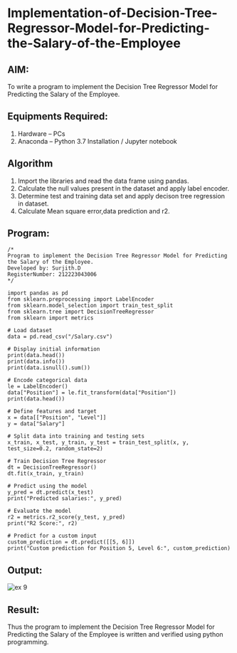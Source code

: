 # Implementation-of-Decision-Tree-Regressor-Model-for-Predicting-the-Salary-of-the-Employee

## AIM:
To write a program to implement the Decision Tree Regressor Model for Predicting the Salary of the Employee.

## Equipments Required:
1. Hardware – PCs
2. Anaconda – Python 3.7 Installation / Jupyter notebook

## Algorithm
1. Import the libraries and read the data frame using pandas.
2. Calculate the null values present in the dataset and apply label encoder.
3. Determine test and training data set and apply decison tree regression in dataset.
4. Calculate Mean square error,data prediction and r2.

## Program:
```
/*
Program to implement the Decision Tree Regressor Model for Predicting the Salary of the Employee.
Developed by: Surjith.D
RegisterNumber: 212223043006 
*/
```
```
import pandas as pd
from sklearn.preprocessing import LabelEncoder
from sklearn.model_selection import train_test_split
from sklearn.tree import DecisionTreeRegressor
from sklearn import metrics

# Load dataset
data = pd.read_csv("/Salary.csv")

# Display initial information
print(data.head())
print(data.info())
print(data.isnull().sum())

# Encode categorical data
le = LabelEncoder()
data["Position"] = le.fit_transform(data["Position"])
print(data.head())

# Define features and target
x = data[["Position", "Level"]]
y = data["Salary"]

# Split data into training and testing sets
x_train, x_test, y_train, y_test = train_test_split(x, y, test_size=0.2, random_state=2)

# Train Decision Tree Regressor
dt = DecisionTreeRegressor()
dt.fit(x_train, y_train)

# Predict using the model
y_pred = dt.predict(x_test)
print("Predicted salaries:", y_pred)

# Evaluate the model
r2 = metrics.r2_score(y_test, y_pred)
print("R2 Score:", r2)

# Predict for a custom input
custom_prediction = dt.predict([[5, 6]])
print("Custom prediction for Position 5, Level 6:", custom_prediction)
```

## Output:

![ex 9](https://github.com/user-attachments/assets/d1e617fa-621d-42c3-b33b-23e833caaba8)

## Result:
Thus the program to implement the Decision Tree Regressor Model for Predicting the Salary of the Employee is written and verified using python programming.
